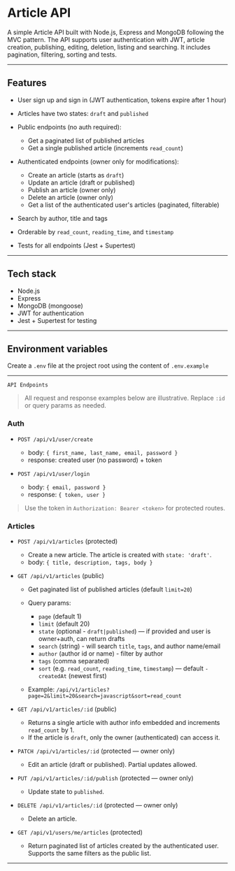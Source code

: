 # Article API

A simple Article API built with Node.js, Express and MongoDB following the MVC pattern. The API supports user authentication with JWT, article creation, publishing, editing, deletion, listing and searching. It includes pagination, filtering, sorting and tests.

---

## Features

- User sign up and sign in (JWT authentication, tokens expire after 1 hour)
- Articles have two states: `draft` and `published`
- Public endpoints (no auth required):

  - Get a paginated list of published articles
  - Get a single published article (increments `read_count`)

- Authenticated endpoints (owner only for modifications):

  - Create an article (starts as `draft`)
  - Update an article (draft or published)
  - Publish an article (owner only)
  - Delete an article (owner only)
  - Get a list of the authenticated user's articles (paginated, filterable)

- Search by author, title and tags
- Orderable by `read_count`, `reading_time`, and `timestamp`
- Tests for all endpoints (Jest + Supertest)

---

## Tech stack

- Node.js
- Express
- MongoDB (mongoose)
- JWT for authentication
- Jest + Supertest for testing

---

## Environment variables

Create a `.env` file at the project root using the content of `.env.example`

---

```
API Endpoints
```

> All request and response examples below are illustrative. Replace `:id` or query params as needed.

### Auth

- `POST /api/v1/user/create`

  - body: `{ first_name, last_name, email, password }`
  - response: created user (no password) + token

- `POST /api/v1/user/login`

  - body: `{ email, password }`
  - response: `{ token, user }`

> Use the token in `Authorization: Bearer <token>` for protected routes.

### Articles

- `POST /api/v1/articles` (protected)

  - Create a new article. The article is created with `state: 'draft'`.
  - body: `{ title, description, tags, body }`

- `GET /api/v1/articles` (public)

  - Get paginated list of published articles (default `limit=20`)

  - Query params:

    - `page` (default 1)
    - `limit` (default 20)
    - `state` (optional - `draft|published`) — if provided and user is owner+auth, can return drafts
    - `search` (string) - will search `title`, `tags`, and author name/email
    - `author` (author id or name) - filter by author
    - `tags` (comma separated)
    - `sort` (e.g. `read_count`, `reading_time`, `timestamp`) — default `-createdAt` (newest first)

  - Example: `/api/v1/articles?page=2&limit=20&search=javascript&sort=read_count`

- `GET /api/v1/articles/:id` (public)

  - Returns a single article with author info embedded and increments `read_count` by 1.
  - If the article is `draft`, only the owner (authenticated) can access it.

- `PATCH /api/v1/articles/:id` (protected — owner only)

  - Edit an article (draft or published). Partial updates allowed.

- `PUT /api/v1/articles/:id/publish` (protected — owner only)

  - Update state to `published`.

- `DELETE /api/v1/articles/:id` (protected — owner only)

  - Delete an article.

- `GET /api/v1/users/me/articles` (protected)

  - Return paginated list of articles created by the authenticated user. Supports the same filters as the public list.

---
